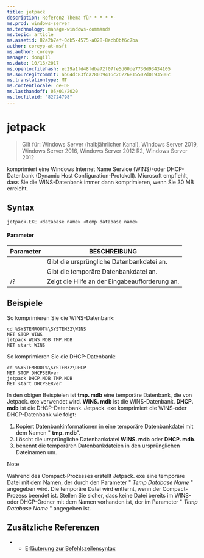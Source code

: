 ```yaml
---
title: jetpack
description: Referenz Thema für * * * *-
ms.prod: windows-server
ms.technology: manage-windows-commands
ms.topic: article
ms.assetid: 82a2b7ef-0db5-4575-a028-8acb0bf6c7ba
author: coreyp-at-msft
ms.author: coreyp
manager: dongill
ms.date: 10/16/2017
ms.openlocfilehash: ec29a1fd48fdba72f07fe5d00de7730d93434105
ms.sourcegitcommit: ab64dc83fca28039416c26226815502d0193500c
ms.translationtype: MT
ms.contentlocale: de-DE
ms.lasthandoff: 05/01/2020
ms.locfileid: "82724798"
---
```

# <a name="jetpack"></a>jetpack

> Gilt für: Windows Server (halbjährlicher Kanal), Windows Server 2019, Windows Server 2016, Windows Server 2012 R2, Windows Server 2012

komprimiert eine Windows Internet Name Service (WINS)-oder DHCP-Datenbank (Dynamic Host Configuration-Protokoll). Microsoft empfiehlt, dass Sie die WINS-Datenbank immer dann komprimieren, wenn Sie 30 MB erreicht. 

## <a name="syntax"></a>Syntax
```
jetpack.EXE <database name> <temp database name>
```

#### <a name="parameters"></a>Parameter
|Parameter|BESCHREIBUNG|
|-------|--------|
|<database name>|Gibt die ursprüngliche Datenbankdatei an.|
|<temp database name>|Gibt die temporäre Datenbankdatei an.|
|/?|Zeigt die Hilfe an der Eingabeaufforderung an.|

## <a name="examples"></a>Beispiele
So komprimieren Sie die WINS-Datenbank:
```
cd %SYSTEMROOT%\SYSTEM32\WINS
NET STOP WINS
jetpack WINS.MDB TMP.MDB
NET start WINS
```
So komprimieren Sie die DHCP-Datenbank:
```
cd %SYSTEMROOT%\SYSTEM32\DHCP
NET STOP DHCPSERver
jetpack DHCP.MDB TMP.MDB
NET start DHCPSERver
```
In den obigen Beispielen ist **tmp. mdb** eine temporäre Datenbank, die von Jetpack. exe verwendet wird. **WINS. mdb** ist die WINS-Datenbank. **DHCP. mdb** ist die DHCP-Datenbank.
Jetpack. exe komprimiert die WINS-oder DHCP-Datenbank wie folgt:
1.  Kopiert Datenbankinformationen in eine temporäre Datenbankdatei mit dem Namen " **tmp. mdb**".
2.  Löscht die ursprüngliche Datenbankdatei **WINS. mdb** oder **DHCP. mdb**.
3.  benennt die temporären Datenbankdateien in den ursprünglichen Dateinamen um.

> [!NOTE]
> Während des Compact-Prozesses erstellt Jetpack. exe eine temporäre Datei mit dem Namen, der durch den Parameter " *Temp Database Name* " angegeben wird. Die temporäre Datei wird entfernt, wenn der Compact-Prozess beendet ist. Stellen Sie sicher, dass keine Datei bereits im WINS-oder DHCP-Ordner mit dem Namen vorhanden ist, der im Parameter " *Temp Database Name* " angegeben ist.

## <a name="additional-references"></a>Zusätzliche Referenzen
-   - [Erläuterung zur Befehlszeilensyntax](command-line-syntax-key.md)
